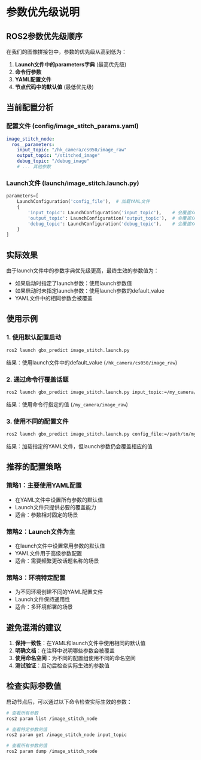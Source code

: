 # 参数优先级说明

## ROS2参数优先级顺序

在我们的图像拼接包中，参数的优先级从高到低为：

1. **Launch文件中的parameters字典** (最高优先级)
2. **命令行参数** 
3. **YAML配置文件**
4. **节点代码中的默认值** (最低优先级)

## 当前配置分析

### 配置文件 (config/image_stitch_params.yaml)
```yaml
image_stitch_node:
  ros__parameters:
    input_topic: "/hk_camera/cs050/image_raw"
    output_topic: "/stitched_image"
    debug_topic: "/debug_image"
    # ... 其他参数
```

### Launch文件 (launch/image_stitch.launch.py)
```python
parameters=[
    LaunchConfiguration('config_file'),  # 加载YAML文件
    {
        'input_topic': LaunchConfiguration('input_topic'),    # 会覆盖YAML中的值
        'output_topic': LaunchConfiguration('output_topic'),  # 会覆盖YAML中的值
        'debug_topic': LaunchConfiguration('debug_topic'),    # 会覆盖YAML中的值
    }
]
```

## 实际效果

由于launch文件中的参数字典优先级更高，最终生效的参数值为：

- 如果启动时指定了launch参数：使用launch参数值
- 如果启动时未指定launch参数：使用launch参数的default_value
- YAML文件中的相同参数会被覆盖

## 使用示例

### 1. 使用默认配置启动
```bash
ros2 launch gbx_predict image_stitch.launch.py
```
结果：使用launch文件中的default_value (`/hk_camera/cs050/image_raw`)

### 2. 通过命令行覆盖话题
```bash
ros2 launch gbx_predict image_stitch.launch.py input_topic:=/my_camera/image_raw
```
结果：使用命令行指定的值 (`/my_camera/image_raw`)

### 3. 使用不同的配置文件
```bash
ros2 launch gbx_predict image_stitch.launch.py config_file:=/path/to/my_config.yaml
```
结果：加载指定的YAML文件，但launch参数仍会覆盖相应的值

## 推荐的配置策略

### 策略1：主要使用YAML配置
- 在YAML文件中设置所有参数的默认值
- Launch文件只提供必要的覆盖能力
- 适合：参数相对固定的场景

### 策略2：Launch文件为主
- 在launch文件中设置常用参数的默认值
- YAML文件用于高级参数配置
- 适合：需要频繁更改话题名称的场景

### 策略3：环境特定配置
- 为不同环境创建不同的YAML配置文件
- Launch文件保持通用性
- 适合：多环境部署的场景

## 避免混淆的建议

1. **保持一致性**：在YAML和launch文件中使用相同的默认值
2. **明确文档**：在注释中说明哪些参数会被覆盖
3. **使用命名空间**：为不同的配置组使用不同的命名空间
4. **测试验证**：启动后检查实际生效的参数值

## 检查实际参数值

启动节点后，可以通过以下命令检查实际生效的参数：

```bash
# 查看所有参数
ros2 param list /image_stitch_node

# 查看特定参数的值
ros2 param get /image_stitch_node input_topic

# 查看所有参数的值
ros2 param dump /image_stitch_node
``` 